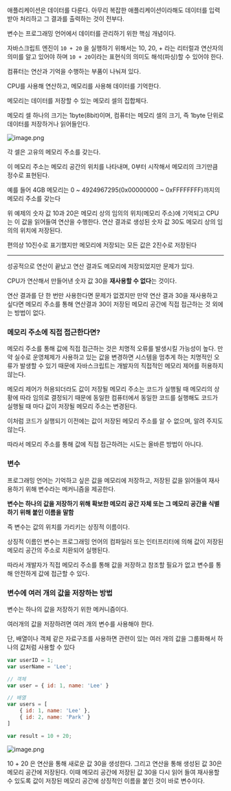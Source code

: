 애플리케이션은 데이터를 다룬다. 아무리 복잡한 애플리케이션이라해도 데이터를 입력 받아 처리하고 그 결과를 출력하는 것이 전부다.

변수는 프로그래밍 언어에서 데이터를 관리하기 위한 핵심 개념이다.

자바스크립트 엔진이 `10 + 20` 을 실행하기 위해서는 10, 20, + 라는 리터럴과 연산자의 의미를 알고 있어야 하며 `10 + 20`이라는 표현식의 의미도 해석(파싱)할 수 있어야 한다.

컴퓨터는 연산과 기억을 수행하는 부품이 나눠져 있다.

CPU를 사용해 연산하고, 메모리를 사용해 데이터를 기억한다.

메모리는 데이터를 저장할 수 있는 메모리 셀의 집합체다.

메모리 셀 하나의 크기는 1byte(8bit)이며, 컴퓨터는 메모리 셀의 크기, 즉 1byte 단위로 데이터를 저장하거나 읽어들인다.

![image.png](https://prod-files-secure.s3.us-west-2.amazonaws.com/d3d20b6e-1137-4a98-8786-d40359d0c19b/878624b9-7dbc-4b34-9455-4dbd3dc1a062/image.png)

각 셀은 고유의 메모리 주소를 갖는다.

이 메모리 주소는 메모리 공간의 위치를 나타내며, 0부터 시작해서 메모리의 크기만큼 정수로 표현된다.

예를 들어 4GB 메모리는 0 ~ 4924967295(0x00000000 ~ 0xFFFFFFFF)까지의 메모리 주소를 갖는다

위 예제의 숫자 값 10과 20은 메모리 상의 임의의 위치(메모리 주소)에 기억되고 CPU는 이 값을 읽어들여 연산을 수행한다. 연산 결과로 생성된 숫자 값 30도 메모리 상의 임의의 위치에 저장된다. 

편의상 10진수로 표기했지만 메모리에 저장되는 모든 값은 2진수로 저장된다

---

성공적으로 연산이 끝났고 연산 결과도 메모리에 저장되었지만 문제가 있다.

CPU가 연산해서 만들어낸 숫자 값 30을 **재사용할 수 없다**는 것이다.

연산 결과를 단 한 번만 사용한다면 문제가 없겠지만 만약 연산 결과 30을 재사용하고 싶다면 메모리 주소를 통해 연산결과 30이 저장된 메모리 공간에 직접 접근하는 것 외에는 방법이 없다.

### 메모리 주소에 직접 접근한다면?

메모리 주소를 통해 값에 직접 접근하는 것은 치명적 오류를 발생시킬 가능성이 높다. 만약 실수로 운영체제가 사용하고 있는 값을 변경하면 시스템을 멈추게 하는 치명적인 오류가 발생할 수 있기 때문에 자바스크립트는 개발자의 직접적인 메모리 제어를 허용하지 않는다.

메모리 제어가 허용되더라도 값이 저장될 메모리 주소는 코드가 실행될 때 메모리의 상황에 따라 임의로 결정되기 때문에 동일한 컴퓨터에서 동일한 코드를 실행해도 코드가 실행될 때 마다 값이 저장될 메모리 주소는 변경된다.

이처럼 코드가 실행되기 이전에는 값이 저장된 메모리 주소를 알 수 없으며, 알려 주지도 않는다.

따라서 메모리 주소를 통해 값에 직접 접근하려는 시도는 올바른 방법이 아니다.

### 변수

프로그래밍 언어는 기억하고 싶은 값을 메모리에 저장하고, 저장된 값을 읽어들여 재사용하기 위해 변수라는 메커니즘을 제공한다.

**변수는 하나의 값을 저장하기 위해 확보한 메모리 공간 자체 또는 그 메모리 공간을 식별하기 위해 붙인 이름을 말함**

즉 변수는 값의 위치를 가리키는 상징적 이름이다.

상징적 이름인 변수는 프로그래밍 언어의 컴파일러 또는 인터프리터에 의해 값이 저장된 메모리 공간의 주소로 치환되어 실행된다.

따라서 개발자가 직접 메모리 주소를 통해 값을 저장하고 참조할 필요가 없고 변수를 통해 안전하게 값에 접근할 수 있다.

### 변수에 여러 개의 값을 저장하는 방법

변수는 하나의 값을 저장하기 위한 메커니즘이다.

여러개의 값을 저장하려면 여러 개의 변수를 사용해야 한다.

단, 배열이나 객체 같은 자료구조를 사용하면 관련이 있는 여러 개의 값을 그룹화해서 하나의 값처럼 사용할 수 있다

```jsx
var userID = 1;
var userName = 'Lee';

// 객체
var user = { id: 1, name: 'Lee' }

// 배열
var users = [
	{ id: 1, name: 'Lee' },
	{ id: 2, name: 'Park' }
]
```

```jsx
var result = 10 + 20;
```

![image.png](https://prod-files-secure.s3.us-west-2.amazonaws.com/d3d20b6e-1137-4a98-8786-d40359d0c19b/5973a2bb-df1e-4324-a35a-020c1ebd9851/image.png)

10 + 20 은 연산을 통해 새로운 값 30을 생성한다. 그리고 연산을 통해 생성된 값 30은 메모리 공간에 저장된다. 이때 메모리 공간에 저장된 값 30을 다시 읽어 들여 재사용할 수 있도록 값이 저장된 메모리 공간에 상징적인 이름을 붙인 것이 바로 변수이다.
